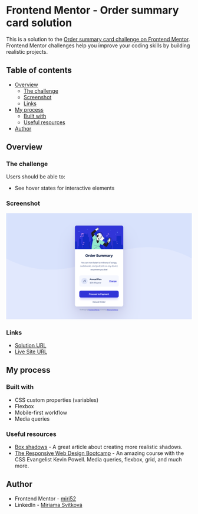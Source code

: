 # Frontend Mentor - Order summary card solution

This is a solution to the [Order summary card challenge on Frontend Mentor](https://www.frontendmentor.io/challenges/order-summary-component-QlPmajDUj). Frontend Mentor challenges help you improve your coding skills by building realistic projects.

## Table of contents

- [Overview](#overview)
  - [The challenge](#the-challenge)
  - [Screenshot](#screenshot)
  - [Links](#links)
- [My process](#my-process)
  - [Built with](#built-with)
  - [Useful resources](#useful-resources)
- [Author](#author)

## Overview

### The challenge

Users should be able to:

- See hover states for interactive elements

### Screenshot

![Desktop solution](./design/desktop-solution.png)

### Links

- [Solution URL](https://www.frontendmentor.io/solutions/card-component-using-css-variables-and-flexbox-pYG56bvAy)
- [Live Site URL](https://miri52.github.io/order-summary-component/)

## My process

### Built with

- CSS custom properties (variables)
- Flexbox
- Mobile-first workflow
- Media queries

### Useful resources

- [Box shadows](https://www.joshwcomeau.com/css/designing-shadows/) - A great article about creating more realistic shadows.
- [The Responsive Web Design Bootcamp](https://scrimba.com/learn/responsive) - An amazing course with the CSS Evangelist Kevin Powell. Media queries, flexbox, grid, and much more.

## Author

- Frontend Mentor - [miri52](https://www.frontendmentor.io/profile/miri52)
- LinkedIn - [Miriama Svítková](https://www.linkedin.com/in/miriama-svitkova)
